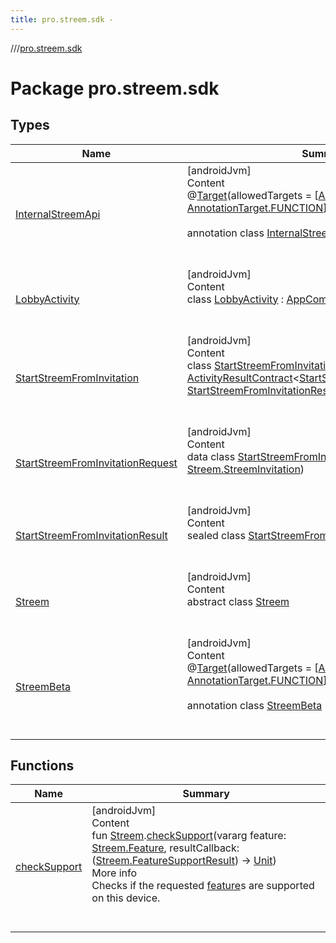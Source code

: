 ```yaml
---
title: pro.streem.sdk -
---
```

//[<root>](../../index.md)/[pro.streem.sdk](index.md)



# Package pro.streem.sdk  


## Types  
  
|  Name |  Summary | 
|---|---|
| <a name="pro.streem.sdk/InternalStreemApi///PointingToDeclaration/"></a>[InternalStreemApi](-internal-streem-api/index.md)| <a name="pro.streem.sdk/InternalStreemApi///PointingToDeclaration/"></a>[androidJvm]  <br>Content  <br>@[Target](https://kotlinlang.org/api/latest/jvm/stdlib/kotlin.annotation/-target/index.html)(allowedTargets = [[AnnotationTarget.CLASS](https://kotlinlang.org/api/latest/jvm/stdlib/kotlin.annotation/-annotation-target/-c-l-a-s-s/index.html), [AnnotationTarget.FUNCTION](https://kotlinlang.org/api/latest/jvm/stdlib/kotlin.annotation/-annotation-target/-f-u-n-c-t-i-o-n/index.html)])  <br>  <br>annotation class [InternalStreemApi](-internal-streem-api/index.md)  <br><br><br>|
| <a name="pro.streem.sdk/LobbyActivity///PointingToDeclaration/"></a>[LobbyActivity](-lobby-activity/index.md)| <a name="pro.streem.sdk/LobbyActivity///PointingToDeclaration/"></a>[androidJvm]  <br>Content  <br>class [LobbyActivity](-lobby-activity/index.md) : [AppCompatActivity](https://developer.android.com/reference/kotlin/androidx/appcompat/app/AppCompatActivity.html),   <br><br><br>|
| <a name="pro.streem.sdk/StartStreemFromInvitation///PointingToDeclaration/"></a>[StartStreemFromInvitation](-start-streem-from-invitation/index.md)| <a name="pro.streem.sdk/StartStreemFromInvitation///PointingToDeclaration/"></a>[androidJvm]  <br>Content  <br>class [StartStreemFromInvitation](-start-streem-from-invitation/index.md) : [ActivityResultContract](https://developer.android.com/reference/kotlin/androidx/activity/result/contract/ActivityResultContract.html)<[StartStreemFromInvitationRequest](-start-streem-from-invitation-request/index.md), [StartStreemFromInvitationResult](-start-streem-from-invitation-result/index.md)>   <br><br><br>|
| <a name="pro.streem.sdk/StartStreemFromInvitationRequest///PointingToDeclaration/"></a>[StartStreemFromInvitationRequest](-start-streem-from-invitation-request/index.md)| <a name="pro.streem.sdk/StartStreemFromInvitationRequest///PointingToDeclaration/"></a>[androidJvm]  <br>Content  <br>data class [StartStreemFromInvitationRequest](-start-streem-from-invitation-request/index.md)(**invitation**: [Streem.StreemInvitation](-streem/-streem-invitation/index.md))  <br><br><br>|
| <a name="pro.streem.sdk/StartStreemFromInvitationResult///PointingToDeclaration/"></a>[StartStreemFromInvitationResult](-start-streem-from-invitation-result/index.md)| <a name="pro.streem.sdk/StartStreemFromInvitationResult///PointingToDeclaration/"></a>[androidJvm]  <br>Content  <br>sealed class [StartStreemFromInvitationResult](-start-streem-from-invitation-result/index.md)  <br><br><br>|
| <a name="pro.streem.sdk/Streem///PointingToDeclaration/"></a>[Streem](-streem/index.md)| <a name="pro.streem.sdk/Streem///PointingToDeclaration/"></a>[androidJvm]  <br>Content  <br>abstract class [Streem](-streem/index.md)  <br><br><br>|
| <a name="pro.streem.sdk/StreemBeta///PointingToDeclaration/"></a>[StreemBeta](-streem-beta/index.md)| <a name="pro.streem.sdk/StreemBeta///PointingToDeclaration/"></a>[androidJvm]  <br>Content  <br>@[Target](https://kotlinlang.org/api/latest/jvm/stdlib/kotlin.annotation/-target/index.html)(allowedTargets = [[AnnotationTarget.CLASS](https://kotlinlang.org/api/latest/jvm/stdlib/kotlin.annotation/-annotation-target/-c-l-a-s-s/index.html), [AnnotationTarget.FUNCTION](https://kotlinlang.org/api/latest/jvm/stdlib/kotlin.annotation/-annotation-target/-f-u-n-c-t-i-o-n/index.html)])  <br>  <br>annotation class [StreemBeta](-streem-beta/index.md)  <br><br><br>|


## Functions  
  
|  Name |  Summary | 
|---|---|
| <a name="pro.streem.sdk//checkSupport/pro.streem.sdk.Streem#kotlin.Array[pro.streem.sdk.Streem.Feature]#kotlin.Function1[pro.streem.sdk.Streem.FeatureSupportResult,kotlin.Unit]/PointingToDeclaration/"></a>[checkSupport](check-support.md)| <a name="pro.streem.sdk//checkSupport/pro.streem.sdk.Streem#kotlin.Array[pro.streem.sdk.Streem.Feature]#kotlin.Function1[pro.streem.sdk.Streem.FeatureSupportResult,kotlin.Unit]/PointingToDeclaration/"></a>[androidJvm]  <br>Content  <br>fun [Streem](-streem/index.md).[checkSupport](check-support.md)(vararg feature: [Streem.Feature](-streem/-feature/index.md), resultCallback: ([Streem.FeatureSupportResult](-streem/-feature-support-result/index.md)) -> [Unit](https://kotlinlang.org/api/latest/jvm/stdlib/kotlin/-unit/index.html))  <br>More info  <br>Checks if the requested [feature](check-support.md)s are supported on this device.  <br><br><br>|

